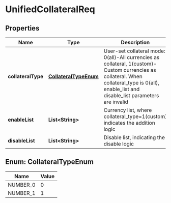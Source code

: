 
# UnifiedCollateralReq

## Properties

Name | Type | Description | Notes
------------ | ------------- | ------------- | -------------
**collateralType** | [**CollateralTypeEnum**](#CollateralTypeEnum) | User-set collateral mode: 0(all)-All currencies as collateral, 1(custom)-Custom currencies as collateral. When collateral_type is 0(all), enable_list and disable_list parameters are invalid |  [optional]
**enableList** | **List&lt;String&gt;** | Currency list, where collateral_type&#x3D;1(custom) indicates the addition logic |  [optional]
**disableList** | **List&lt;String&gt;** | Disable list, indicating the disable logic |  [optional]

## Enum: CollateralTypeEnum

Name | Value
---- | -----
NUMBER_0 | 0
NUMBER_1 | 1

